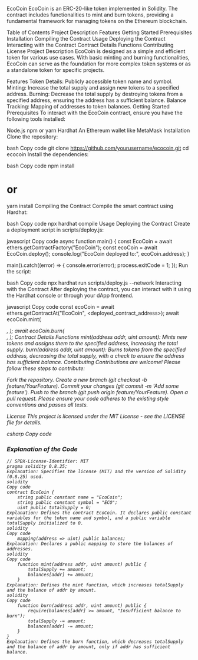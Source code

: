 
EcoCoin
EcoCoin is an ERC-20-like token implemented in Solidity. The contract includes functionalities to mint and burn tokens, providing a fundamental framework for managing tokens on the Ethereum blockchain.

Table of Contents
Project Description
Features
Getting Started
Prerequisites
Installation
Compiling the Contract
Usage
Deploying the Contract
Interacting with the Contract
Contract Details
Functions
Contributing
License
Project Description
EcoCoin is designed as a simple and efficient token for various use cases. With basic minting and burning functionalities, EcoCoin can serve as the foundation for more complex token systems or as a standalone token for specific projects.

Features
Token Details: Publicly accessible token name and symbol.
Minting: Increase the total supply and assign new tokens to a specified address.
Burning: Decrease the total supply by destroying tokens from a specified address, ensuring the address has a sufficient balance.
Balance Tracking: Mapping of addresses to token balances.
Getting Started
Prerequisites
To interact with the EcoCoin contract, ensure you have the following tools installed:

Node.js
npm or yarn
Hardhat
An Ethereum wallet like MetaMask
Installation
Clone the repository:

bash
Copy code
git clone https://github.com/yourusername/ecocoin.git
cd ecocoin
Install the dependencies:

bash
Copy code
npm install
# or
yarn install
Compiling the Contract
Compile the smart contract using Hardhat:

bash
Copy code
npx hardhat compile
Usage
Deploying the Contract
Create a deployment script in scripts/deploy.js:

javascript
Copy code
async function main() {
    const EcoCoin = await ethers.getContractFactory("EcoCoin");
    const ecoCoin = await EcoCoin.deploy();
    console.log("EcoCoin deployed to:", ecoCoin.address);
}

main().catch((error) => {
    console.error(error);
    process.exitCode = 1;
});
Run the script:

bash
Copy code
npx hardhat run scripts/deploy.js --network <your-network>
Interacting with the Contract
After deploying the contract, you can interact with it using the Hardhat console or through your dApp frontend.

javascript
Copy code
const ecoCoin = await ethers.getContractAt("EcoCoin", <deployed_contract_address>);
await ecoCoin.mint(<address>, <amount>);
await ecoCoin.burn(<address>, <amount>);
Contract Details
Functions
mint(address addr, uint amount): Mints new tokens and assigns them to the specified address, increasing the total supply.
burn(address addr, uint amount): Burns tokens from the specified address, decreasing the total supply, with a check to ensure the address has sufficient balance.
Contributing
Contributions are welcome! Please follow these steps to contribute:

Fork the repository.
Create a new branch (git checkout -b feature/YourFeature).
Commit your changes (git commit -m 'Add some feature').
Push to the branch (git push origin feature/YourFeature).
Open a pull request.
Please ensure your code adheres to the existing style conventions and passes all tests.

License
This project is licensed under the MIT License - see the LICENSE file for details.

csharp
Copy code

### Explanation of the Code

```solidity
// SPDX-License-Identifier: MIT
pragma solidity 0.8.25;
Explanation: Specifies the license (MIT) and the version of Solidity (0.8.25) used.
solidity
Copy code
contract EcoCoin {
    string public constant name = "EcoCoin";
    string public constant symbol = "ECO";
    uint public totalSupply = 0;
Explanation: Defines the contract EcoCoin. It declares public constant variables for the token name and symbol, and a public variable totalSupply initialized to 0.
solidity
Copy code
    mapping(address => uint) public balances;
Explanation: Declares a public mapping to store the balances of addresses.
solidity
Copy code
    function mint(address addr, uint amount) public {
        totalSupply += amount;
        balances[addr] += amount;
    }
Explanation: Defines the mint function, which increases totalSupply and the balance of addr by amount.
solidity
Copy code
    function burn(address addr, uint amount) public {
        require(balances[addr] >= amount, "Insufficient balance to burn");
        totalSupply -= amount;
        balances[addr] -= amount;
    }
}
Explanation: Defines the burn function, which decreases totalSupply and the balance of addr by amount, only if addr has sufficient balance.
